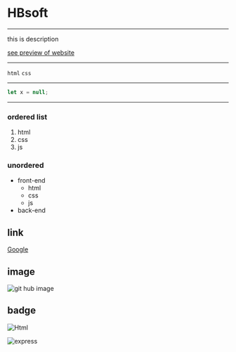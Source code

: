 # HBsoft

---

<p>this is description</p>

[see preview of website](https://hosein-b77.github.io/test-project/)

---

`html`
`css`

---

```javascript
let x = null;
```

---

### ordered list

1. html
2. css
3. js

### unordered

- front-end
  - html
  - css
  - js
- back-end

## link

[Google](https://google.com)

## image

![git hub image](https://editor.analyticsvidhya.com/uploads/765900ba9-article-200807-github-gitguardbody-text.jpg)

## badge

![Html](https://img.shields.io/badge/HTML5-E34F26?style=for-the-badge&logo=html5&logoColor=white)

![express](https://badgen.net/npm/dm/express)
